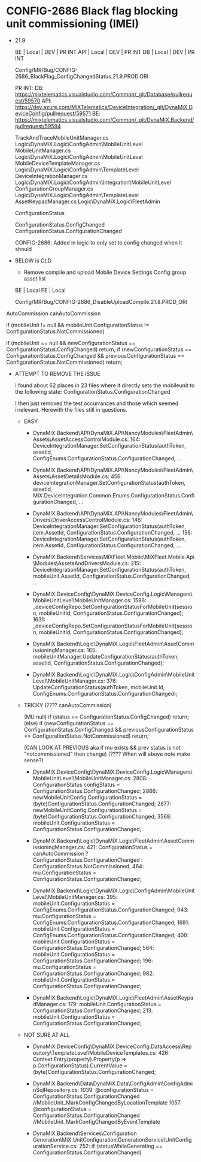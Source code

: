 # CONFIG-2686 Black flag blocking unit commissioning (IMEI)

  

  - 21.9

    BE | Local | DEV | PR INT
    API | Local | DEV | PR INT
    DB | Local | DEV | PR INT
    
    Config/MR/Bug/CONFIG-2686_BlackFlag_ConfigChangedStatus.21.9.PROD.ORI

    PR INT:
    DB: https://mixtelematics.visualstudio.com/Common/_git/Database/pullrequest/59570
    API: https://dev.azure.com/MiXTelematics/DeviceIntegration/_git/DynaMiX.DeviceConfig/pullrequest/59571
    BE: https://mixtelematics.visualstudio.com/Common/_git/DynaMiX.Backend/pullrequest/59594  

    TrackAndTraceMobileUnitManager.cs	Logic\DynaMiX.Logic\ConfigAdmin\MobileUnitLevel
    MobileUnitManager.cs	Logic\DynaMiX.Logic\ConfigAdmin\MobileUnitLevel
    MobileDeviceTemplateManager.cs	Logic\DynaMiX.Logic\ConfigAdmin\TemplateLevel
    DeviceIntegrationManager.cs	Logic\DynaMiX.Logic\ConfigAdmin\Integration\MobileUnitLevel
    ConfigurationGroupManager.cs	Logic\DynaMiX.Logic\ConfigAdmin\TemplateLevel
    AssetKeypadManager.cs	Logic\DynaMiX.Logic\FleetAdmin


    ConfigurationStatus

    ConfigurationStatus.ConfigChanged
    ConfigurationStatus.ConfigurationChanged

    CONFIG-2686: Added in logic to only set to config changed when it should


  - BELOW is OLD

    - Remove compile and upload
      Mobile Device Settings
      Config group asset list

    BE | Local
    FE | Local

    Config/MR/Bug/CONFIG-2686_DisableUploadCompile.21.8.PROD_ORI

  

  AutoCommission
  canAutoCommission
  
  if (mobileUnit != null && mobileUnit.ConfigurationStatus != ConfigurationStatus.NotCommissioned)
  
  if (mobileUnit == null && newConfigurationStatus == ConfigurationStatus.ConfigChanged) return;
  if (newConfigurationStatus == ConfigurationStatus.ConfigChanged && previousConfigurationStatus == ConfigurationStatus.NotCommissioned) return;



  - ATTEMPT TO REMOVE THE ISSUE

    I found about 62 places in 23 files where it directly sets the mobileunit to the following state:
    ConfigurationStatus.ConfigurationChanged

    I then just removed the test occurrances and those which seemed irrelevant. Herewith the files still in questions.

    - EASY
    
      - DynaMiX.Backend\API\DynaMiX.API\NancyModules\FleetAdmin\Assets\AssetAccessControlModule.cs:
        164: DeviceIntegrationManager.SetConfigurationStatus(authToken, assetId, ConfigEnums.ConfigurationStatus.ConfigurationChanged, ...

      - DynaMiX.Backend\API\DynaMiX.API\NancyModules\FleetAdmin\Assets\AssetDetailsModule.cs:
        456: deviceIntegrationManager.SetConfigurationStatus(authToken, assetId, MiX.DeviceIntegration.Common.Enums.ConfigurationStatus.ConfigurationChanged, ...

      - DynaMiX.Backend\API\DynaMiX.API\NancyModules\FleetAdmin\Drivers\DriverAccessControlModule.cs:
        146: DeviceIntegrationManager.SetConfigurationStatus(authToken, item.AssetId, ConfigurationStatus.ConfigurationChanged, ...
        156: DeviceIntegrationManager.SetConfigurationStatus(authToken, item.AssetId, ConfigurationStatus.ConfigurationChanged, ...

      - DynaMiX.Backend\Services\MiXFleet.Mobile\MiXFleet.Mobile.Api\Modules\AssetsAndDriversModule.cs:
        215: DeviceIntegrationManager.SetConfigurationStatus(authToken, mobileUnit.AssetId, ConfigurationStatus.ConfigurationChanged, ...
      
      - DynaMiX.DeviceConfig\DynaMiX.DeviceConfig.Logic\Managers\MobileUnitLevel\MobileUnitManager.cs:
        1586: _deviceConfigRepo.SetConfigurationStatusForMobileUnit(session, mobileUnitId, ConfigurationStatus.ConfigurationChanged);
        1631: _deviceConfigRepo.SetConfigurationStatusForMobileUnit(session, mobileUnitId, ConfigurationStatus.ConfigurationChanged);

      - DynaMiX.Backend\Logic\DynaMiX.Logic\FleetAdmin\AssetCommissioningManager.cs:
        165: mobileUnitManager.UpdateConfigurationStatus(authToken, assetId, ConfigurationStatus.ConfigurationChanged);

      - DynaMiX.Backend\Logic\DynaMiX.Logic\ConfigAdmin\MobileUnitLevel\MobileUnitManager.cs:
        376: UpdateConfigurationStatus(authToken, mobileUnit.Id, ConfigEnums.ConfigurationStatus.ConfigurationChanged);


    - TRICKY (???? canAutoCommission)

      (MU null) if (status == ConfigurationStatus.ConfigChanged) return;
      (else) if (newConfigurationStatus == ConfigurationStatus.ConfigChanged && previousConfigurationStatus == ConfigurationStatus.NotCommissioned) return;

      (CAN LOOK AT PREVIOUS aka if mu exists && prev status is not "notcommissioned" then change) 
      (???? When will above note make sense?)

      - DynaMiX.DeviceConfig\DynaMiX.DeviceConfig.Logic\Managers\MobileUnitLevel\MobileUnitManager.cs:
        2808: ConfigurationStatus configStatus = ConfigurationStatus.ConfigurationChanged;
        2866: newMobileUnitConfig.ConfigurationStatus = (byte)ConfigurationStatus.ConfigurationChanged;
        2877: newMobileUnitConfig.ConfigurationStatus = (byte)ConfigurationStatus.ConfigurationChanged;
        3568: mobileUnit.ConfigurationStatus = ConfigurationStatus.ConfigurationChanged;

      - DynaMiX.Backend\Logic\DynaMiX.Logic\FleetAdmin\AssetCommissioningManager.cs:
        421: ConfigurationStatus = canAutoCommission ? ConfigurationStatus.ConfigurationChanged : ConfigurationStatus.NotCommissioned,
        464: mu.ConfigurationStatus = ConfigurationStatus.ConfigurationChanged;

      - DynaMiX.Backend\Logic\DynaMiX.Logic\ConfigAdmin\MobileUnitLevel\MobileUnitManager.cs:
        395: mobileUnit.ConfigurationStatus = ConfigEnums.ConfigurationStatus.ConfigurationChanged;
        943: mu.ConfigurationStatus = ConfigEnums.ConfigurationStatus.ConfigurationChanged;
        1691: mobileUnit.ConfigurationStatus = ConfigEnums.ConfigurationStatus.ConfigurationChanged;
        400: mobileUnit.ConfigurationStatus = ConfigurationStatus.ConfigurationChanged;
        564: mobileUnit.ConfigurationStatus = ConfigurationStatus.ConfigurationChanged;
        196: mu.ConfigurationStatus = ConfigurationStatus.ConfigurationChanged;
        982: mobileUnit.ConfigurationStatus = ConfigurationStatus.ConfigurationChanged;

      - DynaMiX.Backend\Logic\DynaMiX.Logic\FleetAdmin\AssetKeypadManager.cs:
        179: mobileUnit.ConfigurationStatus = ConfigurationStatus.ConfigurationChanged;
        213: mobileUnit.ConfigurationStatus = ConfigurationStatus.ConfigurationChanged;


    - NOT SURE AT ALL
    
      - DynaMiX.DeviceConfig\DynaMiX.DeviceConfig.DataAccess\Repository\TemplateLevel\MobileDeviceTemplates.cs:
        426: Context.Entry(property).Property(p => p.ConfigurationStatus).CurrentValue = (byte)ConfigurationStatus.ConfigurationChanged;

      - DynaMiX.Backend\Data\DynaMiX.Data\ConfigAdmin\ConfigAdminSqlRepository.cs:
        1039: @configurationStatus = ConfigurationStatus.ConfigurationChanged //MobileUnit_MarkConfigChangedByLocationTemplate
        1057: @configurationStatus = ConfigurationStatus.ConfigurationChanged //MobileUnit_MarkConfigChangedByEventTemplate

      - DynaMiX.Backend\Services\Configuration Generation\MiX.UnitConfiguration.GenerationService\UnitConfigurationService.cs:
        252: if (statusWhileGenerating == ConfigurationStatus.ConfigurationChanged)


  